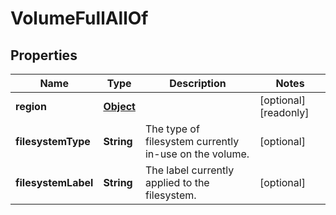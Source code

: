

# VolumeFullAllOf


## Properties

| Name | Type | Description | Notes |
|------------ | ------------- | ------------- | -------------|
|**region** | [**Object**](Object.md) |  |  [optional] [readonly] |
|**filesystemType** | **String** | The type of filesystem currently in-use on the volume. |  [optional] |
|**filesystemLabel** | **String** | The label currently applied to the filesystem. |  [optional] |



